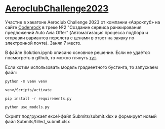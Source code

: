 # [AeroclubChallenge2023](https://codenrock.com/contests/aeroclub-challenge-2023#/)

Участие в хакатоне Aeroclub Challenge 2023 от компании «Аэроклуб» на сайте [Codenrock](https://codenrock.com/) в треке №2 "Создание сервиса ранжирования предложений Auto Avia Offer" (Автоматизация процесса подбора и отправки вариантов перелета с ценами в ответ на заявку по электронной почте). Занял 7 место.

В файле Solution.ipynb описано основное решение. Если не удаётся посмотреть в github, то можно глянуть [тут](https://nbviewer.org/github/ilkaxd/AeroclubChallenge2023/blob/main/Solution.ipynb).

Если хотим использовать модель градиентного бустинга, то запускаем файл:

`python -m venv venv`

`venv/Scripts/activate`

`pip install -r requirements.py`

`python use_models.py`

Скрипт подгружает excel-файл Submits/submit.xlsx и формирует новый файл Submits/filled_submit.xlsx

